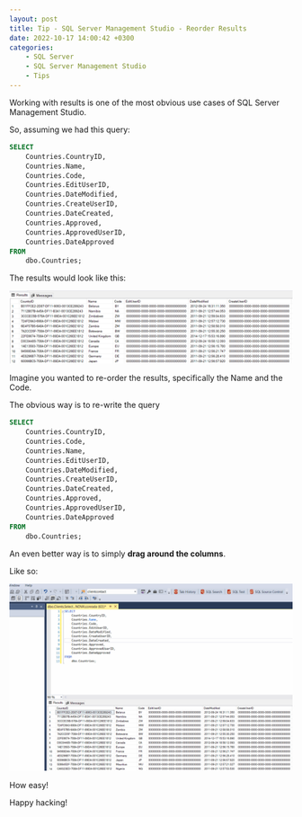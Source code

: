 ```yaml
---
layout: post
title: Tip - SQL Server Management Studio - Reorder Results
date: 2022-10-17 14:00:42 +0300
categories:
    - SQL Server
    - SQL Server Management Studio
    - Tips
---
```

Working with results is one of the most obvious use cases of SQL Server Management Studio.

So, assuming we had this query:

```sql
SELECT
    Countries.CountryID,
    Countries.Name,
    Countries.Code,
    Countries.EditUserID,
    Countries.DateModified,
    Countries.CreateUserID,
    Countries.DateCreated,
    Countries.Approved,
    Countries.ApprovedUserID,
    Countries.DateApproved
FROM
    dbo.Countries;
```

The results would look like this:

![](../images/2022/10/SSMSResult.png)

Imagine you wanted to re-order the results, specifically the Name and the Code.

The obvious way is to re-write the query

```sql
SELECT
    Countries.CountryID,
    Countries.Code,
    Countries.Name,
    Countries.EditUserID,
    Countries.DateModified,
    Countries.CreateUserID,
    Countries.DateCreated,
    Countries.Approved,
    Countries.ApprovedUserID,
    Countries.DateApproved
FROM
    dbo.Countries;
```

An even better way is to simply **drag around the columns**.

Like so:

![](../images/2022/10/DragColumns.gif)

How easy!

Happy hacking!
